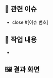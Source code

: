## 🎀 관련 이슈

<!-- 관련된 이슈의 번호를 작성해주세요. -->
- close #[이슈 번호]

## 🔮 작업 내용

<!-- 작업에 대해 상세히 설명해주세요. -->
- 

## 🖼️ 결과 화면

<!-- 스크린샷 또는 GIF를 첨부해주세요. -->
